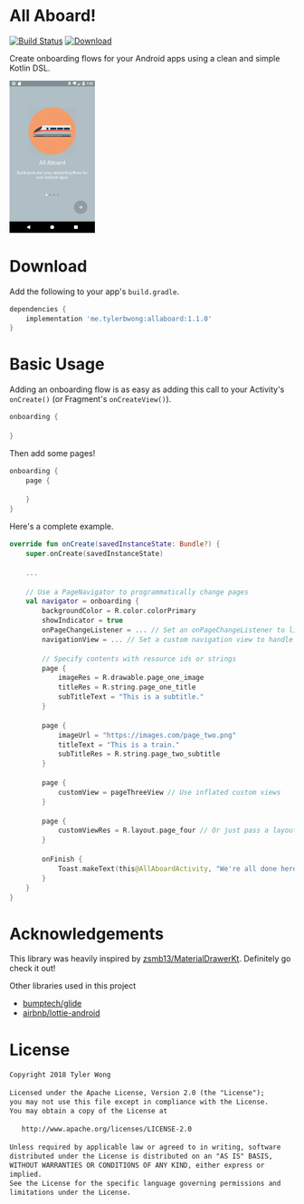 # All Aboard!

[![Build Status](https://travis-ci.org/tylerbwong/AllAboard.svg?branch=master)](https://travis-ci.org/tylerbwong/AllAboard)
[![Download](https://api.bintray.com/packages/tylerbwong/maven/AllAboard/images/download.svg)](https://bintray.com/tylerbwong/maven/AllAboard/_latestVersion)

Create onboarding flows for your Android apps using a clean and simple Kotlin DSL.

<img src="/art/screenshot.png" width="30%">

# Download

Add the following to your app's ```build.gradle```.

```gradle
dependencies {
    implementation 'me.tylerbwong:allaboard:1.1.0'
}
```

# Basic Usage

Adding an onboarding flow is as easy as adding this call to your Activity's ```onCreate()``` (or Fragment's ```onCreateView()```).

```kotlin
onboarding {
    
}
```

Then add some pages! 

```kotlin
onboarding {
    page {
        
    }
}
```

Here's a complete example.

```kotlin
override fun onCreate(savedInstanceState: Bundle?) {
    super.onCreate(savedInstanceState)
    
    ...
    
    // Use a PageNavigator to programmatically change pages
    val navigator = onboarding {
        backgroundColor = R.color.colorPrimary
        showIndicator = true
        onPageChangeListener = ... // Set an onPageChangeListener to listen to page changes
        navigationView = ... // Set a custom navigation view to handle switching pages
        
        // Specify contents with resource ids or strings
        page {
            imageRes = R.drawable.page_one_image
            titleRes = R.string.page_one_title
            subTitleText = "This is a subtitle."
        }
    
        page {
            imageUrl = "https://images.com/page_two.png"
            titleText = "This is a train."
            subTitleRes = R.string.page_two_subtitle
        }
    
        page {
            customView = pageThreeView // Use inflated custom views
        }
    
        page {
            customViewRes = R.layout.page_four // Or just pass a layout resource id!
        }
    
        onFinish {
            Toast.makeText(this@AllAboardActivity, "We're all done here!", Toast.LENGTH_LONG).show()
        }
    }
}
```

# Acknowledgements

This library was heavily inspired by [zsmb13/MaterialDrawerKt](https://github.com/zsmb13/MaterialDrawerKt). Definitely go check it out!

Other libraries used in this project

* [bumptech/glide](https://github.com/bumptech/glide)
* [airbnb/lottie-android](https://github.com/airbnb/lottie-android)

# License

    Copyright 2018 Tyler Wong

    Licensed under the Apache License, Version 2.0 (the "License");
    you may not use this file except in compliance with the License.
    You may obtain a copy of the License at

       http://www.apache.org/licenses/LICENSE-2.0

    Unless required by applicable law or agreed to in writing, software
    distributed under the License is distributed on an "AS IS" BASIS,
    WITHOUT WARRANTIES OR CONDITIONS OF ANY KIND, either express or implied.
    See the License for the specific language governing permissions and
    limitations under the License.
    
